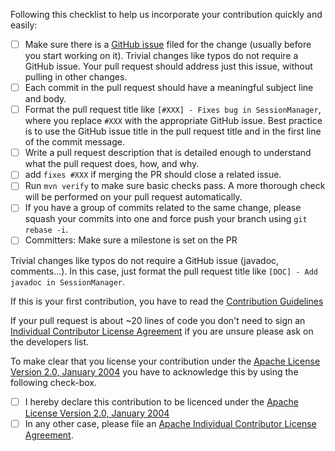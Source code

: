 <!--
For Security Vulnerabilities, please email: security@shiro.apache.org
For more details on how to report a vulnerablity see: https://www.apache.org/security/
-->

Following this checklist to help us incorporate your contribution quickly and easily:

 - [ ] Make sure there is a [GitHub issue](https://github.com/apache/shiro/issues) filed 
       for the change (usually before you start working on it).  Trivial changes like typos do not 
       require a GitHub issue.  Your pull request should address just this issue, without pulling in other changes.
 - [ ] Each commit in the pull request should have a meaningful subject line and body.
 - [ ] Format the pull request title like `[#XXX] - Fixes bug in SessionManager`,
       where you replace `#XXX` with the appropriate GitHub issue. Best practice
       is to use the GitHub issue title in the pull request title and in the first line of the commit message.
 - [ ] Write a pull request description that is detailed enough to understand what the pull request does, how, and why.
 - [ ] add `fixes #XXX` if merging the PR should close a related issue.
 - [ ] Run `mvn verify` to make sure basic checks pass. A more thorough check will be performed on your pull request automatically.
 - [ ] If you have a group of commits related to the same change, please squash your commits into one and force push your branch using `git rebase -i`. 
 - [ ] Committers: Make sure a milestone is set on the PR
 
Trivial changes like typos do not require a GitHub issue (javadoc, comments...). 
In this case, just format the pull request title like `[DOC] - Add javadoc in SessionManager`.
 
If this is your first contribution, you have to read the [Contribution Guidelines](https://github.com/apache/shiro/blob/master/CONTRIBUTING.md)

If your pull request is about ~20 lines of code you don't need to sign an [Individual Contributor License Agreement](https://www.apache.org/licenses/icla.pdf) 
if you are unsure please ask on the developers list.

To make clear that you license your contribution under the [Apache License Version 2.0, January 2004](http://www.apache.org/licenses/LICENSE-2.0)
you have to acknowledge this by using the following check-box.

 - [ ] I hereby declare this contribution to be licenced under the [Apache License Version 2.0, January 2004](http://www.apache.org/licenses/LICENSE-2.0)
 - [ ] In any other case, please file an [Apache Individual Contributor License Agreement](https://www.apache.org/licenses/icla.pdf).

